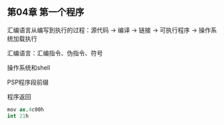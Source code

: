 第04章 第一个程序
---
汇编语言从编写到执行的过程：源代码 -> 编译 -> 链接 -> 可执行程序 -> 操作系统加载执行

汇编语言：汇编指令、伪指令、符号

操作系统和shell

PSP程序段前缀

程序返回
```s
mov ax,4c00h
int 21h
```